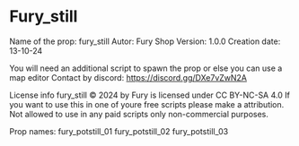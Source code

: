 # Fury_still
Name of the prop: fury_still
Autor: Fury Shop
Version: 1.0.0
Creation date: 13-10-24

You will need an additional script to spawn the prop or else you can use a map editor 
Contact by discord: https://discord.gg/DXe7vZwN2A

License info
fury_still © 2024 by Fury is licensed under CC BY-NC-SA 4.0 
If you want to use this in one of youre free scripts please make a attribution. Not allowed to use in any paid scripts
only non-commercial purposes.

Prop names:
fury_potstill_01
fury_potstill_02
fury_potstill_03
